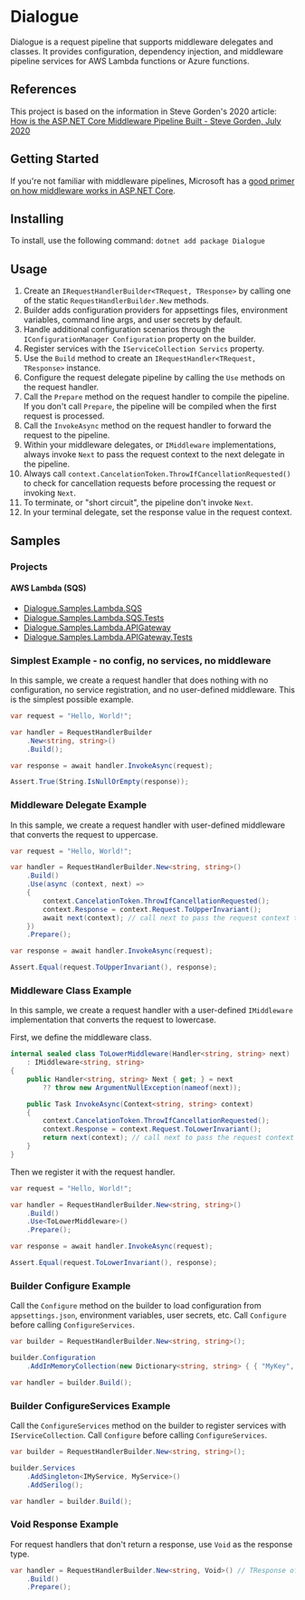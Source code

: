 # Dialogue
Dialogue is a request pipeline that supports middleware delegates and classes. It provides configuration, dependency injection, and middleware pipeline services for AWS Lambda functions or Azure functions.

## References
This project is based on the information in Steve Gorden's 2020 article:
[How is the ASP.NET Core Middleware Pipeline Built - Steve Gorden, July 2020](https://www.stevejgordon.co.uk/how-is-the-asp-net-core-middleware-pipeline-built)

## Getting Started
If you're not familiar with middleware pipelines, Microsoft has a [good primer on how middleware works in ASP.NET Core](https://learn.microsoft.com/en-us/aspnet/core/fundamentals/middleware/?view=aspnetcore-8.0).

## Installing
To install, use the following command: `dotnet add package Dialogue`

## Usage
1. Create an `IRequestHandlerBuilder<TRequest, TResponse>` by calling one of the static `RequestHandlerBuilder.New` methods. 
1. Builder adds configuration providers for appsettings files, environment variables, command line args, and user secrets by default.
1. Handle additional configuration scenarios through the  `IConfigurationManager Configuration` property on the builder.
1. Register services with the `IServiceCollection Servics` property.
1. Use the `Build` method to create an `IRequestHandler<TRequest, TResponse>` instance.
1. Configure the request delegate pipeline by calling the `Use` methods on the request handler.
1. Call the `Prepare` method on the request handler to compile the pipeline. If you don't call `Prepare`, the pipeline will be compiled when the first request is processed.
1. Call the `InvokeAsync` method on the request handler to forward the request to the pipeline.
1. Within your middleware delegates, or `IMiddleware` implementations, always invoke `Next` to pass the request context to the next delegate in the pipeline.
1. Always call `context.CancelationToken.ThrowIfCancellationRequested()` to check for cancellation requests before processing the request or invoking `Next`.
1. To terminate, or "short circuit", the pipeline don't invoke `Next`.
1. In your terminal delegate, set the response value in the request context.

## Samples

### Projects
#### AWS Lambda (SQS) 
- [Dialogue.Samples.Lambda.SQS](Sample.AWSLambda.SQS)
- [Dialogue.Samples.Lambda.SQS.Tests](Sample.AWSLambda.SQS.Tests)
- [Dialogue.Samples.Lambda.APIGateway](Sample.AWSLambda.APIGateway)
- [Dialogue.Samples.Lambda.APIGateway.Tests](Sample.AWSLambda.APIGateway.Tests)


### Simplest Example - no config, no services, no middleware
In this sample, we create a request handler that does nothing with no configuration, no service registration, and no user-defined middleware. This is the simplest possible example.
```csharp
var request = "Hello, World!";

var handler = RequestHandlerBuilder
    .New<string, string>()
    .Build();

var response = await handler.InvokeAsync(request);

Assert.True(String.IsNullOrEmpty(response));
```

### Middleware Delegate Example
In this sample, we create a request handler with user-defined middleware that converts the request to uppercase.
```csharp
var request = "Hello, World!";

var handler = RequestHandlerBuilder.New<string, string>()
    .Build()
    .Use(async (context, next) =>
    {
        context.CancelationToken.ThrowIfCancellationRequested();
        context.Response = context.Request.ToUpperInvariant();
        await next(context); // call next to pass the request context to next delegate in the pipeline
    })
    .Prepare();

var response = await handler.InvokeAsync(request);

Assert.Equal(request.ToUpperInvariant(), response);
```


### Middleware Class Example
In this sample, we create a request handler with a user-defined `IMiddleware` implementation that converts the request to lowercase.

First, we define the middleware class.
```csharp
internal sealed class ToLowerMiddleware(Handler<string, string> next)
    : IMiddleware<string, string>
{
    public Handler<string, string> Next { get; } = next
        ?? throw new ArgumentNullException(nameof(next));

    public Task InvokeAsync(Context<string, string> context)
    {
        context.CancelationToken.ThrowIfCancellationRequested();
        context.Response = context.Request.ToLowerInvariant();
        return next(context); // call next to pass the request context to next delegate in the pipeline
    }
}
```

Then we register it with the request handler.
```csharp
var request = "Hello, World!";

var handler = RequestHandlerBuilder.New<string, string>()
    .Build()
    .Use<ToLowerMiddleware>()
    .Prepare();

var response = await handler.InvokeAsync(request);

Assert.Equal(request.ToLowerInvariant(), response);
```

### Builder Configure Example
Call the `Configure` method on the builder to load configuration from `appsettings.json`, environment variables, user secrets, etc.
Call `Configure` before calling `ConfigureServices`.
```csharp
var builder = RequestHandlerBuilder.New<string, string>();

builder.Configuration
    .AddInMemoryCollection(new Dictionary<string, string> { { "MyKey", "MyValue" } });

var handler = builder.Build();
```

### Builder ConfigureServices Example
Call the `ConfigureServices` method on the builder to register services with `IServiceCollection`.
Call `Configure` before calling `ConfigureServices`.
```csharp
var builder = RequestHandlerBuilder.New<string, string>();

builder.Services
    .AddSingleton<IMyService, MyService>()
    .AddSerilog();

var handler = builder.Build();
```

### Void Response Example
For request handlers that don't return a response, use `Void` as the response type.
```csharp
var handler = RequestHandlerBuilder.New<string, Void>() // TResponse of type Void
    .Build()
    .Prepare();
```
